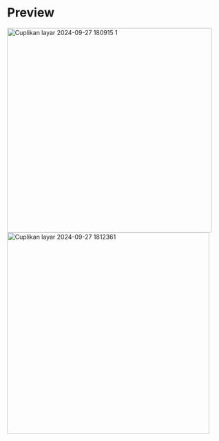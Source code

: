 # Preview
<img width="475" alt="Cuplikan layar 2024-09-27 180915 1" src="https://github.com/user-attachments/assets/989708b4-a888-452b-885f-1fc3f41c3b85">
<img width="469" alt="Cuplikan layar 2024-09-27 1812361" src="https://github.com/user-attachments/assets/f8b1b6a6-72cd-4015-95bb-44f143ba7ba0">
